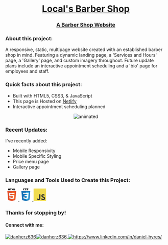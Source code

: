 
<h1 align="center"><a href="https://locals-barber-shop.netlify.app/"> Local's Barber Shop </a> </h1>
<h3 align="center"><a href="https://locals-barber-shop.netlify.app/"> A Barber Shop Website</a> </h3>

<h3 align="left">About this project:</h3>
<p align="left">
A responsive, static, multipage website created with an established barber shop in mind. Featuring a dynamic landing page, a 'Services and Hours' page, a 'Gallery' page, and custom imagery throughout. Future update plans include an interactive appointment scheduling and a 'bio' page for employees and staff.
</p>

<h3 align="left">Quick facts about this project:</h3>
<p align="left">
<ul>
<li> Built with HTML5, CSS3, & JavaScript </li>
<li> This page is Hosted on <a href="https://app.netlify.com/drop"> Netlify </a> </li>
<li> Interactive appointment scheduling planned </li>

</ul>
</p>

<p align="center">
  <img src="https://github.com/d-herz/Locals-Barber-Shop/blob/main/barber-readme.gif" alt="animated" />
</p>


<h3 align="left">Recent Updates:</h3>
<p align="left">
I've recently added:
<ul>
<li> Mobile Responsivity </li>
<li> Mobile Specific Styling</li>
<li> Price menu page </li>
<li> Gallery page </li>
</ul>
</p>

<h3 align="left">Languages and Tools Used to Create this Project:</h3>
<p align="left"> <a href="https://www.w3.org/html/" target="_blank" rel="noreferrer"> <img src="https://raw.githubusercontent.com/devicons/devicon/master/icons/html5/html5-original-wordmark.svg" alt="html5" width="40" height="40"/> </a> <a href="https://www.w3schools.com/css/" target="_blank" rel="noreferrer"> <img src="https://raw.githubusercontent.com/devicons/devicon/master/icons/css3/css3-original-wordmark.svg" alt="css3" width="40" height="40"/> </a> <a href="https://developer.mozilla.org/en-US/docs/Web/JavaScript" target="_blank" rel="noreferrer"> <img src="https://raw.githubusercontent.com/devicons/devicon/master/icons/javascript/javascript-original.svg" alt="javascript" width="40" height="40"/> </a> </p>


<h3 align="left">Thanks for stopping by!</h3>
<h4> Connect with me:</h4>
<p align="left">
<a href="https://twitter.com/danherz636" target="blank"><img align="center" src="https://raw.githubusercontent.com/rahuldkjain/github-profile-readme-generator/master/src/images/icons/Social/twitter.svg" alt="danherz636" height="30" width="40" /></a><a href="https://www.twitch.tv/herz636/videos" target="blank"><img align="center" src="https://raw.githubusercontent.com/rahuldkjain/github-profile-readme-generator/master/src/images/icons/Social/twitch.svg" alt="danherz636" height="30" width="40" />
<a href="https://www.linkedin.com/in/daniel-hyres/" target="blank"><img align="center" src="https://raw.githubusercontent.com/rahuldkjain/github-profile-readme-generator/master/src/images/icons/Social/linked-in-alt.svg" alt="https://www.linkedin.com/in/daniel-hyres/" height="30" width="40" /></a>
</p>




